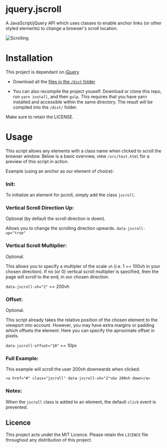 # jquery.jscroll
A JavaScript/jQuery API which uses classes to enable anchor links (or other styled elements) to change a browser's scroll location.

![Scrolling](https://i.imgur.com/pm9fVG1.png)

# Installation

This project is dependant on [jQuery](https://jquery.com/)

* Download all the [files in the `/dist` folder](https://github.com/mintymatt/jquery.jscroll/tree/master/dist)

* You can also recompile the project youself. Download or clone this repo, run `yarn install`, and then `gulp`. 
This requires that you have yarn installed and accessible within the same directory. The result will be compiled
into the `/dist/` folder.

Make sure to retain the LICENSE.

# Usage

This script allows any elements with a class name when clicked to scroll the browser window. 
Below is a basic overview, view `/src/test.html` for a preview of this script in action.

Example (using an anchor as our element of choice):

### Init:
To initialize an element for jscroll, simply add the class `jscroll`.

### Vertical Scroll Direction Up:
Optional (by default the scroll direction is down).

Allows you to change the scrolling direction upwards.
`data-jscroll-up="true"`

### Vertical Scroll Multiplier:
Optional.

This allows you to specify a multipler of the scale `vh` (i.e. 1 == 100vh in your chosen direction).
If no (or 0) vertical scroll multiplier is specified, then the page will scroll to the end, in our chosen direction.

`data-jscroll-vh="2"` == 200vh

### Offset:
Optional.

This script already takes the relative position of the chosen element to the viewport into account. However, you may have
extra margins or padding which offsets the element. Here you can specify the aproximate offset in pixels.

`data-jscroll-offset="10"` == 10px

### Full Example:
This example will scroll the user 200vh downwards when clicked.

`<a href="#" class="jscroll" data-jscroll-vh="2">Go 200vh down</a>`

### Notes:
When the `jscroll` class is added to an element, the default `click` event is prevented.

## Licence

This project acts undet the MIT Licence. Please retain the `LICENCE` file throughout any distribution of this project.
